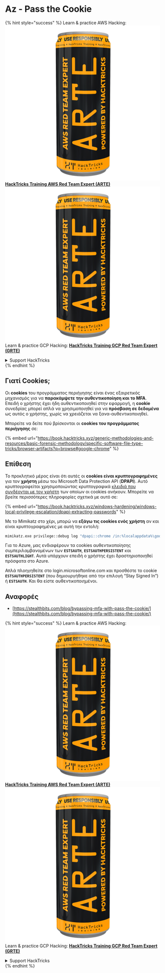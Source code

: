 # Az - Pass the Cookie

{% hint style="success" %}
Learn & practice AWS Hacking:<img src="../../../.gitbook/assets/image (1) (1) (1).png" alt="" data-size="line">[**HackTricks Training AWS Red Team Expert (ARTE)**](https://training.hacktricks.xyz/courses/arte)<img src="../../../.gitbook/assets/image (1) (1) (1).png" alt="" data-size="line">\
Learn & practice GCP Hacking: <img src="../../../.gitbook/assets/image (2).png" alt="" data-size="line">[**HackTricks Training GCP Red Team Expert (GRTE)**<img src="../../../.gitbook/assets/image (2).png" alt="" data-size="line">](https://training.hacktricks.xyz/courses/grte)

<details>

<summary>Support HackTricks</summary>

* Check the [**subscription plans**](https://github.com/sponsors/carlospolop)!
* **Join the** 💬 [**Discord group**](https://discord.gg/hRep4RUj7f) or the [**telegram group**](https://t.me/peass) or **follow** us on **Twitter** 🐦 [**@hacktricks\_live**](https://twitter.com/hacktricks_live)**.**
* **Share hacking tricks by submitting PRs to the** [**HackTricks**](https://github.com/carlospolop/hacktricks) and [**HackTricks Cloud**](https://github.com/carlospolop/hacktricks-cloud) github repos.

</details>
{% endhint %}

## Γιατί Cookies;

Οι **cookies** του προγράμματος περιήγησης είναι ένας εξαιρετικός μηχανισμός για να **παρακάμψετε την αυθεντικοποίηση και το MFA**. Επειδή ο χρήστης έχει ήδη αυθεντικοποιηθεί στην εφαρμογή, η **cookie** συνεδρίας μπορεί απλά να χρησιμοποιηθεί για να **πρόσβαση σε δεδομένα** ως αυτός ο χρήστης, χωρίς να χρειάζεται να ξανα-αυθεντικοποιηθεί.

Μπορείτε να δείτε πού βρίσκονται οι **cookies του προγράμματος περιήγησης** σε:

{% embed url="https://book.hacktricks.xyz/generic-methodologies-and-resources/basic-forensic-methodology/specific-software-file-type-tricks/browser-artifacts?q=browse#google-chrome" %}

## Επίθεση

Το προκλητικό μέρος είναι ότι αυτές οι **cookies είναι κρυπτογραφημένες** για τον **χρήστη** μέσω του Microsoft Data Protection API (**DPAPI**). Αυτό κρυπτογραφείται χρησιμοποιώντας κρυπτογραφικά [κλειδιά που συνδέονται με τον χρήστη](https://book.hacktricks.xyz/windows-hardening/windows-local-privilege-escalation/dpapi-extracting-passwords) των οποίων οι cookies ανήκουν. Μπορείτε να βρείτε περισσότερες πληροφορίες σχετικά με αυτό σε:

{% embed url="https://book.hacktricks.xyz/windows-hardening/windows-local-privilege-escalation/dpapi-extracting-passwords" %}

Με το Mimikatz στο χέρι, μπορώ να **εξάγω τις cookies ενός χρήστη** αν και είναι κρυπτογραφημένες με αυτή την εντολή:
```bash
mimikatz.exe privilege::debug log "dpapi::chrome /in:%localappdata%\google\chrome\USERDA~1\default\cookies /unprotect" exit
```
Για το Azure, μας ενδιαφέρουν τα cookies αυθεντικοποίησης συμπεριλαμβανομένων των **`ESTSAUTH`**, **`ESTSAUTHPERSISTENT`** και **`ESTSAUTHLIGHT`**. Αυτά υπάρχουν επειδή ο χρήστης έχει δραστηριοποιηθεί πρόσφατα στο Azure.

Απλά πλοηγηθείτε στο login.microsoftonline.com και προσθέστε το cookie **`ESTSAUTHPERSISTENT`** (που δημιουργήθηκε από την επιλογή “Stay Signed In”) ή **`ESTSAUTH`**. Και θα είστε αυθεντικοποιημένοι.

## Αναφορές

* [https://stealthbits.com/blog/bypassing-mfa-with-pass-the-cookie/](https://stealthbits.com/blog/bypassing-mfa-with-pass-the-cookie/)

{% hint style="success" %}
Learn & practice AWS Hacking:<img src="../../../.gitbook/assets/image (1) (1) (1).png" alt="" data-size="line">[**HackTricks Training AWS Red Team Expert (ARTE)**](https://training.hacktricks.xyz/courses/arte)<img src="../../../.gitbook/assets/image (1) (1) (1).png" alt="" data-size="line">\
Learn & practice GCP Hacking: <img src="../../../.gitbook/assets/image (2).png" alt="" data-size="line">[**HackTricks Training GCP Red Team Expert (GRTE)**<img src="../../../.gitbook/assets/image (2).png" alt="" data-size="line">](https://training.hacktricks.xyz/courses/grte)

<details>

<summary>Support HackTricks</summary>

* Check the [**subscription plans**](https://github.com/sponsors/carlospolop)!
* **Join the** 💬 [**Discord group**](https://discord.gg/hRep4RUj7f) or the [**telegram group**](https://t.me/peass) or **follow** us on **Twitter** 🐦 [**@hacktricks\_live**](https://twitter.com/hacktricks_live)**.**
* **Share hacking tricks by submitting PRs to the** [**HackTricks**](https://github.com/carlospolop/hacktricks) and [**HackTricks Cloud**](https://github.com/carlospolop/hacktricks-cloud) github repos.

</details>
{% endhint %}
